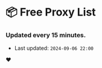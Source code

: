 # :package: Free Proxy List
### Updated every 15 minutes.

- Last updated: `2024-09-06 22:00`

:heart:
